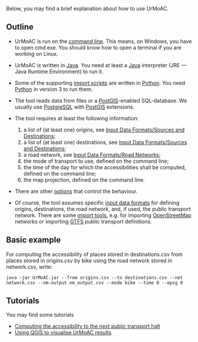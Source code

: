 Below, you may find a brief explanation about how to use UrMoAC.

## Outline

* UrMoAC is run on the [command line](https://en.wikipedia.org/wiki/Command-line_interface). This means, on Windows, you have to open cmd.exe. You should know how to open a terminal if you are working on Linux.
* UrMoAC is written in [Java](https://java.com/). You need at least a [Java](https://java.com/) interpreter (JRE &mdash; Java Runtime Environment) to run it.
* Some of the supporting [import scripts](ImportScripts) are written in [Python](https://www.python.org/). You need [Python](https://www.python.org/) in version 3 to run them.
* The tool reads data from files or a [PostGIS](https://postgis.net/)-enabled SQL-database. We usually use [PostgreSQL](https://www.postgresql.org/) with [PostGIS](https://postgis.net/) extensions.
* The tool requires at least the following information: 

    1. a list of (at least one) origins, see [Input Data Formats/Sources and Destinations](./InputDataFormats.md#origins-and-destinations);
    2. a list of (at least one) destinations, see [Input Data Formats/Sources and Destinations](./InputDataFormats.md#origins-and-destinations);
    3. a road network, see [Input Data Formats/Road Networks](./InputDataFormats.md#road-network);
    4. the mode of transport to use, defined on the command line;
    5. the time of the day for which the accessibilities shall be computed, defined on the command line;
    6. the map projection, defined on the command line.

* There are other [options](Options) that control the behaviour.
* Of course, the tool assumes specific [input data formats](InputDataFormats) for defining origins, destinations, the road network, and, if used, the public transport network. There are some [import tools](ImportTools), e.g. for importing [OpenStreetMap](https://www.openstreetmap.org) networks or importing [GTFS](https://gtfs.org/) public transport definitions.

## Basic example

For computing the accessibility of places stored in destinations.csv from places stored in origins.csv by bike using the road network stored in network.csv, write:

```console
java -jar UrMoAC.jar --from origins.csv --to destinations.csv --net network.csv --nm-output nm_output.csv --mode bike --time 0 --epsg 0
```


## Tutorials
You may find some tutorials

* [Computing the accessibility to the next public transport halt](TutorialNextPTHalt)
* [Using QGIS to visualise UrMoAC results](TutorialQGISVisualisation)



